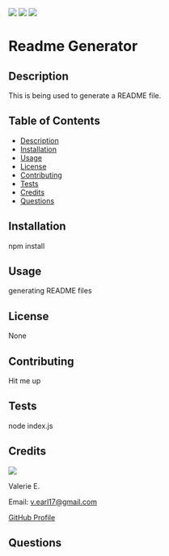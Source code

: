 
![](https://img.shields.io/badge/node.js%20-brightgreen.svg)
![](https://img.shields.io/badge/javascript%20-blue.svg)
![](https://img.shields.io/badge/npm%20-red.svg)

# Readme Generator

## Description

This is being used to generate a README file.

## Table of Contents

* [Description](#Description)
* [Installation](#Installation)
* [Usage](#Usage)
* [License](#License)
* [Contributing](#Contributing)
* [Tests](#Tests)
* [Credits](#Credits)
* [Questions](#Questions)

## Installation

npm install

## Usage

generating README files

## License

None

## Contributing

Hit me up

## Tests

node index.js

## Credits

![](https://avatars3.githubusercontent.com/u/57978129?v=4&size=100)

Valerie E.

Email: v.earl17@gmail.com

[GitHub Profile](https://github.com/V-Earl)

## Questions


